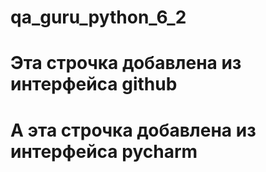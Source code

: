 # qa_guru_python_6_2

# Эта строчка добавлена из интерфейса github

# А эта строчка добавлена из интерфейса  pycharm
